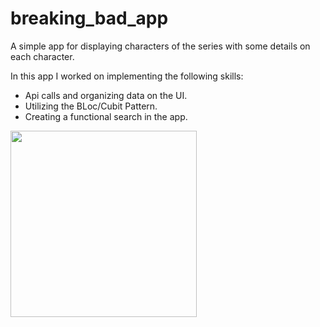 # breaking_bad_app
A simple app for displaying characters of the series with 
some details on each character.

In this app I worked on implementing the following skills:
- Api calls and organizing data on the UI.
- Utilizing the BLoc/Cubit Pattern.
- Creating a functional search in the app.

<img width="298" src="https://user-images.githubusercontent.com/88000373/133716209-9351c6f6-0e4f-4269-ac66-5cd854b818bb.png">


